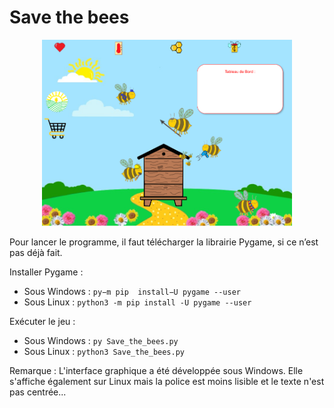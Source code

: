 # Save the bees

<p align="center"><img src="ecranAccueil.png" width="400"></p>

Pour lancer le programme, il faut télécharger la librairie Pygame, si ce n’est pas déjà fait.

Installer Pygame :
- Sous Windows : ```py−m pip  install−U pygame --user```
- Sous Linux : ```python3 -m pip install -U pygame --user```

Exécuter le jeu :
- Sous Windows : ``` py Save_the_bees.py ```
- Sous Linux : ``` python3 Save_the_bees.py ```


Remarque :
  L'interface graphique a été développée sous Windows.
  Elle s'affiche également sur Linux mais la police est moins lisible et le texte n'est pas centrée... 
